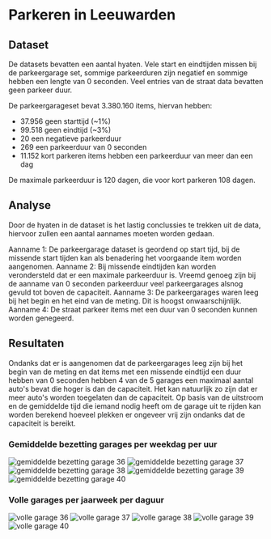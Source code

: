 
# Parkeren in Leeuwarden

## Dataset
De datasets bevatten een aantal hyaten. Vele start en eindtijden missen bij de parkeergarage set, sommige parkeerduren zijn negatief en sommige hebben een lengte van 0 seconden. Veel entries van de straat data bevatten geen parkeer duur.

De parkeergarageset bevat 3.380.160 items, hiervan hebben:
 - 37.956 geen starttijd (~1%)
 - 99.518 geen eindtijd (~3%)
 - 20 een negatieve parkeerduur
 - 269 een parkeerduur van 0 seconden
 - 11.152 kort parkeren items hebben een parkeerduur van meer dan een dag

De maximale parkeerduur is 120 dagen, die voor kort parkeren 108 dagen.

## Analyse
Door de hyaten in de dataset is het lastig conclussies te trekken uit de data, hiervoor zullen een aantal aannames moeten worden gedaan.

Aanname 1: De parkeergarage dataset is geordend op start tijd, bij de missende start tijden kan als benadering het voorgaande item worden aangenomen.
Aanname 2: Bij missende eindtijden kan worden verondersteld dat er een maximale parkeerduur is. Vreemd genoeg zijn bij de aanname van 0 seconden parkeerduur veel parkeergarages alsnog gevuld tot boven de capaciteit.
Aanname 3: De parkeergarages waren leeg bij het begin en het eind van de meting. Dit is hoogst onwaarschijnlijk.
Aanname 4: De straat parkeer items met een duur van 0 seconden kunnen worden genegeerd.

## Resultaten
Ondanks dat er is aangenomen dat de parkeergarages leeg zijn bij het begin van de meting en dat items met een missende eindtijd een duur hebben van 0 seconden hebben 4 van de 5 garages een maximaal aantal auto's bevat die hoger is dan de capaciteit. Het kan natuurlijk zo zijn dat er meer auto's worden toegelaten dan de capaciteit. Op basis van de uitstroom en de gemiddelde tijd die iemand nodig heeft om de garage uit te rijden kan worden berekend hoeveel plekken er ongeveer vrij zijn ondanks dat de capaciteit is bereikt.

### Gemiddelde bezetting garages per weekdag per uur
![gemiddelde bezetting garage 36](../results/parking_zone_36_heatmap_week_hour.png)
![gemiddelde bezetting garage 37](../results/parking_zone_37_heatmap_week_hour.png)
![gemiddelde bezetting garage 38](../results/parking_zone_38_heatmap_week_hour.png)
![gemiddelde bezetting garage 39](../results/parking_zone_39_heatmap_week_hour.png)
![gemiddelde bezetting garage 40](../results/parking_zone_40_heatmap_week_hour.png)

### Volle garages per jaarweek per daguur
![volle garage 36](../results/parking_garage_36_heatmap_yearweek_dayhour.png)
![volle garage 37](../results/parking_garage_37_heatmap_yearweek_dayhour.png)
![volle garage 38](../results/parking_garage_38_heatmap_yearweek_dayhour.png)
![volle garage 39](../results/parking_garage_39_heatmap_yearweek_dayhour.png)
![volle garage 40](../results/parking_garage_40_heatmap_yearweek_dayhour.png)
